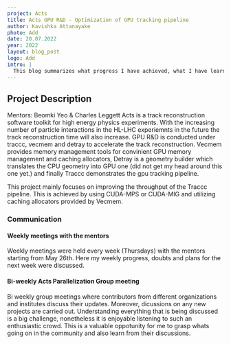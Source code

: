 ```yaml
---  
project: Acts
title: Acts GPU R&D - Optimization of GPU tracking pipeline
author: Kavishka Attanayake
photo: Add
date: 20.07.2022
year: 2022
layout: blog_post
logo: Add
intro: |
  This blog summarizes what progress I have achieved, what I have learnt and my experiences during the GSoC period
--- 
```


## Project Description
Mentors: Beomki Yeo & Charles Leggett
Acts is a track reconstruction software toolkit for high energy physics experiments. With the increasing number of particle interactions in the HL-LHC 
experiemnts in the future the track reconstruction time will also increase. GPU R&D is conducted under traccc, vecmem and detray to accelerate the track 
reconstruction. Vecmem provides memory management tools for convinient GPU memory management and caching allocators, Detray is a geometry builder which 
translates the CPU geometry into GPU one (did not get my head around this one yet.) and finally Traccc demonstrates the gpu tracking pipeline.

This project mainly focuses on improving the throughput of the Traccc pipeline. This is achieved by using CUDA-MPS or CUDA-MIG and utilizing caching 
allocators provided by Vecmem.


### Communication 

#### Weekly meetings with the mentors

Weekly meetings were held every week (Thursdays) with the mentors starting from May 26th. Here my weekly progress, doubts and plans for the next week
were discussed.

#### Bi-weekly Acts Parallelization Group meeting

Bi weekly group meetings where contributors from different organizations and institutes discuss their updates. Moreover, dicussions on any new projects are
carried out. Understanding everything that is being discussed is a big challenge, nonetheless it is enjoyable listening to such an enthusiastic crowd.
This is a valuable oppotunity for me to grasp whats going on in the community and also learn from their discussions.
